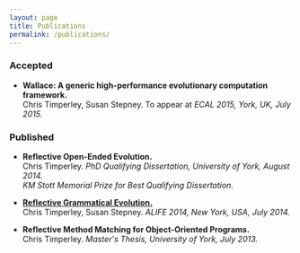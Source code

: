 ```yaml
---
layout: page
title: Publications
permalink: /publications/
---
```


### Accepted

* **Wallace: A generic high-performance evolutionary computation framework.**<br/>
  Chris Timperley, Susan Stepney. To appear at *ECAL 2015, York, UK, July 2015.*

### Published

* **Reflective Open-Ended Evolution.**<br/>
  Chris Timperley. *PhD Qualifying Dissertation, University of York, August 2014.*<br/>
  *KM Stott Memorial Prize for Best Qualifying Dissertation.*

* **[Reflective Grammatical Evolution.](http://dx.doi.org/10.7551/978-0-262-32621-6-ch013)**<br/>
  Chris Timperley, Susan Stepney. *ALIFE 2014, New York, USA, July 2014.*

* **Reflective Method Matching for Object-Oriented Programs.**<br/>
  Chris Timperley. *Master's Thesis, University of York, July 2013.*
